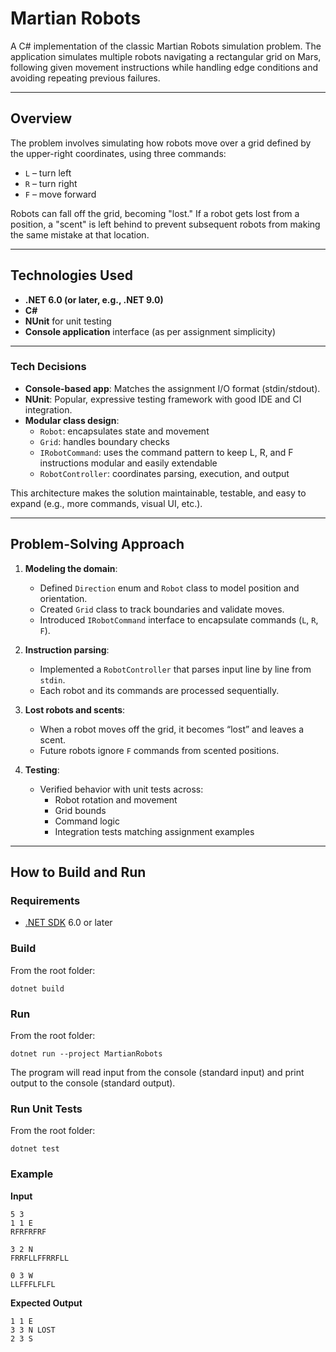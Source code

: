 # Martian Robots

A C# implementation of the classic Martian Robots simulation problem. The application simulates multiple robots navigating a rectangular grid on Mars, following given movement instructions while handling edge conditions and avoiding repeating previous failures.

---

## Overview

The problem involves simulating how robots move over a grid defined by the upper-right coordinates, using three commands:

- `L` – turn left
- `R` – turn right
- `F` – move forward

Robots can fall off the grid, becoming "lost." If a robot gets lost from a position, a "scent" is left behind to prevent subsequent robots from making the same mistake at that location.

---

## Technologies Used

- **.NET 6.0 (or later, e.g., .NET 9.0)**
- **C#**
- **NUnit** for unit testing
- **Console application** interface (as per assignment simplicity)

---

### Tech Decisions

- **Console-based app**: Matches the assignment I/O format (stdin/stdout).
- **NUnit**: Popular, expressive testing framework with good IDE and CI integration.
- **Modular class design**:
  - `Robot`: encapsulates state and movement
  - `Grid`: handles boundary checks
  - `IRobotCommand`: uses the command pattern to keep L, R, and F instructions modular and easily extendable
  - `RobotController`: coordinates parsing, execution, and output
  
This architecture makes the solution maintainable, testable, and easy to expand (e.g., more commands, visual UI, etc.).

---

## Problem-Solving Approach

1. **Modeling the domain**:
   - Defined `Direction` enum and `Robot` class to model position and orientation.
   - Created `Grid` class to track boundaries and validate moves.
   - Introduced `IRobotCommand` interface to encapsulate commands (`L`, `R`, `F`).

2. **Instruction parsing**:
   - Implemented a `RobotController` that parses input line by line from `stdin`.
   - Each robot and its commands are processed sequentially.

3. **Lost robots and scents**:
   - When a robot moves off the grid, it becomes “lost” and leaves a scent.
   - Future robots ignore `F` commands from scented positions.

4. **Testing**:
   - Verified behavior with unit tests across:
     - Robot rotation and movement
     - Grid bounds
     - Command logic
     - Integration tests matching assignment examples

---

## How to Build and Run

### Requirements

- [.NET SDK](https://dotnet.microsoft.com/download) 6.0 or later

### **Build**

From the root folder:

```
dotnet build
```

### **Run**

From the root folder:

```
dotnet run --project MartianRobots
```
The program will read input from the console (standard input) and print output to the console (standard output).

### **Run Unit Tests**

From the root folder:

```
dotnet test
```

### Example

**Input**<br>
```
5 3
1 1 E
RFRFRFRF

3 2 N
FRRFLLFFRRFLL

0 3 W
LLFFFLFLFL
```

**Expected Output**<br>
```
1 1 E
3 3 N LOST
2 3 S
```

